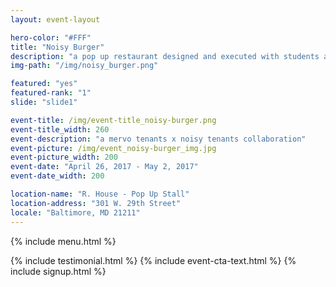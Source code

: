 ```yaml
---
layout: event-layout

hero-color: "#FFF"
title: "Noisy Burger"
description: "a pop up restaurant designed and executed with students at Mervo High School"
img-path: "/img/noisy_burger.png"

featured: "yes"
featured-rank: "1"
slide: "slide1"

event-title: /img/event-title_noisy-burger.png
event-title_width: 260
event-description: "a mervo tenants x noisy tenants collaboration"
event-picture: /img/event_noisy-burger_img.jpg
event-picture_width: 200
event-date: "April 26, 2017 - May 2, 2017"
event-date_width: 200

location-name: "R. House - Pop Up Stall"
location-address: "301 W. 29th Street"
locale: "Baltimore, MD 21211"
---
```


{% include menu.html %}
<div class="white-bg">
{% include testimonial.html %}
{% include event-cta-text.html %}
{% include signup.html %}
</div>


